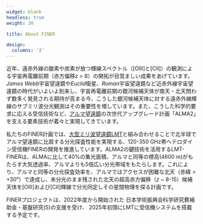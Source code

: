 ```yaml
---
widget: blank
headless: true
weight: 30

title: About FINER

design:
  columns: '2'
---
```



近年、遠赤外線の酸素や炭素が放つ輝線スペクトル（[OIII]と[CII]）の観測による宇宙再電離前期（赤方偏移*z* > 8）の開拓が目覚ましい成果をあげています。*James Webb*宇宙望遠鏡や*Euclid*衛星、*Roman*宇宙望遠鏡など近赤外線宇宙望遠鏡の時代がいよいよ到来し、宇宙再電離前期の銀河候補天体が南天・北天問わず数多く発見される期待が高まる今、こうした銀河候補天体に対する遠赤外線輝線のサブミリ波分光観測はその重要性を増しています。また、こうした科学的要求に応える受信技術など、[アルマ望遠鏡](http://www.almaobservatory.org/)の次世代アップグレード計画「ALMA2」を支える要素技術が着々と実現してきています。

私たちのFINER計画では、[大型ミリ波望遠鏡LMT](http://lmtgtm.org/)と組み合わせることで北半球でアルマ望遠鏡に比肩する分光探査性能を実現する、120-350 GHz帯ヘテロダイン受信機FINERの開発を推進しています。ALMA2の鍵技術を活用するLMT-FINERは、ALMAに比して40%の集光面積、アルマと同等の標高(4600 m)がもたらす大気透過率、アルマよりも5倍広い分光帯域をもたらします。これにより、アルマと同等の分光探査効率を、アルマではアクセスが困難な北天（赤緯 > +30°）で達成し、未分光のまま残された北天の超高赤方偏移（*z* ~ 8-15）候補天体を[OIII]および[CII]輝線で分光同定しその星間物理を探る計画です。

FINERプロジェクトは、2022年度から開始された
日本学術振興会科学研究費補助金・基盤研究(S)の支援を受け、
2025年初頭にLMTに受信機システムを搭載する予定です。
